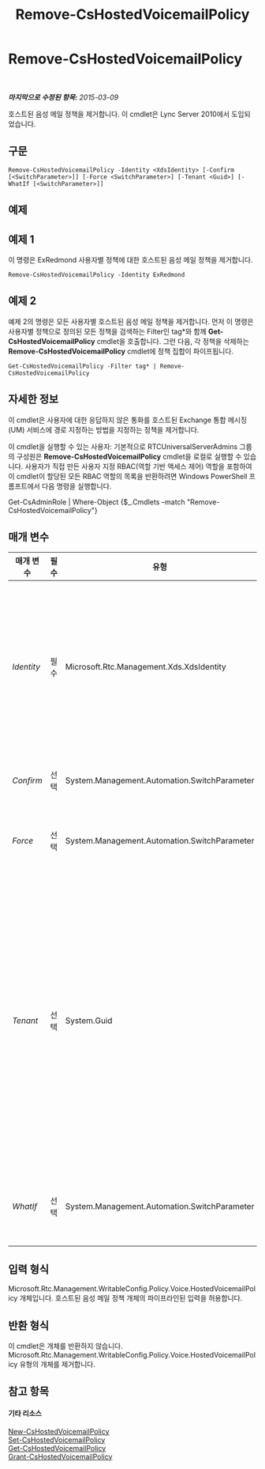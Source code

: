 ﻿---
title: Remove-CsHostedVoicemailPolicy
TOCTitle: Remove-CsHostedVoicemailPolicy
ms:assetid: 13968bbe-1403-46de-b02a-ed61e712d1b3
ms:mtpsurl: https://technet.microsoft.com/ko-kr/library/Gg398211(v=OCS.15)
ms:contentKeyID: 49302882
ms.date: 08/10/2015
mtps_version: v=OCS.15
ms.translationtype: HT
---

# Remove-CsHostedVoicemailPolicy

 

_**마지막으로 수정된 항목:** 2015-03-09_

호스트된 음성 메일 정책을 제거합니다. 이 cmdlet은 Lync Server 2010에서 도입되었습니다.

## 구문

    Remove-CsHostedVoicemailPolicy -Identity <XdsIdentity> [-Confirm [<SwitchParameter>]] [-Force <SwitchParameter>] [-Tenant <Guid>] [-WhatIf [<SwitchParameter>]]

## 예제

## 예제 1

이 명령은 ExRedmond 사용자별 정책에 대한 호스트된 음성 메일 정책을 제거합니다.

    Remove-CsHostedVoicemailPolicy -Identity ExRedmond

## 예제 2

예제 2의 명령은 모든 사용자별 호스트된 음성 메일 정책을 제거합니다. 먼저 이 명령은 사용자별 정책으로 정의된 모든 정책을 검색하는 Filter인 tag\*와 함께 **Get-CsHostedVoicemailPolicy** cmdlet을 호출합니다. 그런 다음, 각 정책을 삭제하는 **Remove-CsHostedVoicemailPolicy** cmdlet에 정책 집합이 파이프됩니다.

    Get-CsHostedVoicemailPolicy -Filter tag* | Remove-CsHostedVoicemailPolicy

## 자세한 정보

이 cmdlet은 사용자에 대한 응답하지 않은 통화를 호스트된 Exchange 통합 메시징(UM) 서비스에 경로 지정하는 방법을 지정하는 정책을 제거합니다.

이 cmdlet을 실행할 수 있는 사용자: 기본적으로 RTCUniversalServerAdmins 그룹의 구성원은 **Remove-CsHostedVoicemailPolicy** cmdlet을 로컬로 실행할 수 있습니다. 사용자가 직접 만든 사용자 지정 RBAC(역할 기반 액세스 제어) 역할을 포함하여 이 cmdlet이 할당된 모든 RBAC 역할의 목록을 반환하려면 Windows PowerShell 프롬프트에서 다음 명령을 실행합니다.

Get-CsAdminRole | Where-Object {$\_.Cmdlets –match "Remove-CsHostedVoicemailPolicy"}

## 매개 변수


<table>
<colgroup>
<col style="width: 25%" />
<col style="width: 25%" />
<col style="width: 25%" />
<col style="width: 25%" />
</colgroup>
<thead>
<tr class="header">
<th>매개 변수</th>
<th>필수</th>
<th>유형</th>
<th>설명</th>
</tr>
</thead>
<tbody>
<tr class="odd">
<td><p><em>Identity</em></p></td>
<td><p>필수</p></td>
<td><p>Microsoft.Rtc.Management.Xds.XdsIdentity</p></td>
<td><p>제거할 호스트된 음성 메일 정책에 대한 고유한 식별자입니다. 이 식별자는 범위(전역의 경우), 범위 및 사이트(site:Redmond와 같은 사이트 정책의 경우) 또는 정책 이름(HVUserPolicy와 같은 사용자별 정책의 경우)을 포함합니다.</p></td>
</tr>
<tr class="even">
<td><p><em>Confirm</em></p></td>
<td><p>선택</p></td>
<td><p>System.Management.Automation.SwitchParameter</p></td>
<td><p>명령을 실행하기 전에 확인 메시지를 표시합니다.</p></td>
</tr>
<tr class="odd">
<td><p><em>Force</em></p></td>
<td><p>선택</p></td>
<td><p>System.Management.Automation.SwitchParameter</p></td>
<td><p>변경 작업을 수행하기 전에 표시되는 모든 확인 메시지를 표시하지 않습니다.</p></td>
</tr>
<tr class="even">
<td><p><em>Tenant</em></p></td>
<td><p>선택</p></td>
<td><p>System.Guid</p></td>
<td><p>삭제할 호스트된 음성 메일 정책에 대한 비즈니스용 Skype Online 테넌트 계정의 GUID(Globally Unique Identifier)입니다. 예를 들면 다음과 같습니다.</p>
<p>–Tenant &quot;38aad667-af54-4397-aaa7-e94c79ec2308&quot;</p>
<p>다음 명령을 실행하여 각 테넌트에 대해 테넌트 ID를 반환할 수 있습니다.</p>
<p>Get-CsTenant | Select-Object DisplayName, TenantID</p></td>
</tr>
<tr class="odd">
<td><p><em>WhatIf</em></p></td>
<td><p>선택</p></td>
<td><p>System.Management.Automation.SwitchParameter</p></td>
<td><p>명령을 실제로 실행하지 않고도 명령이 실행될 경우 발생할 수 있는 현상을 설명합니다.</p></td>
</tr>
</tbody>
</table>


## 입력 형식

Microsoft.Rtc.Management.WritableConfig.Policy.Voice.HostedVoicemailPolicy 개체입니다. 호스트된 음성 메일 정책 개체의 파이프라인된 입력을 허용합니다.

## 반환 형식

이 cmdlet은 개체를 반환하지 않습니다. Microsoft.Rtc.Management.WritableConfig.Policy.Voice.HostedVoicemailPolicy 유형의 개체를 제거합니다.

## 참고 항목

#### 기타 리소스

[New-CsHostedVoicemailPolicy](new-cshostedvoicemailpolicy.md)  
[Set-CsHostedVoicemailPolicy](set-cshostedvoicemailpolicy.md)  
[Get-CsHostedVoicemailPolicy](get-cshostedvoicemailpolicy.md)  
[Grant-CsHostedVoicemailPolicy](grant-cshostedvoicemailpolicy.md)

